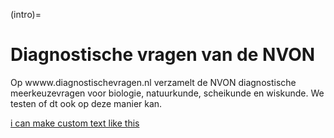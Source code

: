 (intro)=
# Diagnostische vragen van de NVON



Op wwww.diagnostischevragen.nl verzamelt de NVON diagnostische meerkeuzevragen voor biologie, natuurkunde, scheikunde en wiskunde. We testen of dt ook op deze manier kan. 


[i can make custom text like this](wwww.diagnostischevragen.nl)


```{figure} https://www.diagnostischevragen.nl/wp-content/uploads/2023/05/cropped-logo_diagnostische_vragen-2048x292.png
```
